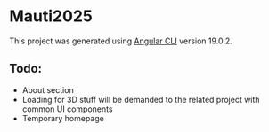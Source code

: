 # Mauti2025

This project was generated using [Angular CLI](https://github.com/angular/angular-cli) version 19.0.2.

## Todo:
- About section
- Loading for 3D stuff will be demanded to the related project with common UI components
- Temporary homepage
